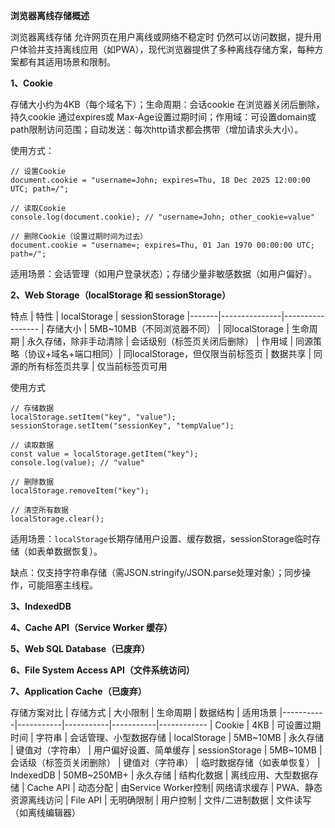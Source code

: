 **浏览器离线存储概述**

浏览器离线存储 允许网页在用户离线或网络不稳定时 仍然可以访问数据，提升用户体验并支持离线应用（如PWA），现代浏览器提供了多种离线存储方案，每种方案都有其适用场景和限制。

**1、Cookie**

存储大小约为4KB（每个域名下）；生命周期：会话cookie 在浏览器关闭后删除，持久cookie 通过expires或 Max-Age设置过期时间；作用域：可设置domain或path限制访问范围；自动发送：每次http请求都会携带（增加请求头大小）。

使用方式：
```
// 设置Cookie
document.cookie = "username=John; expires=Thu, 18 Dec 2025 12:00:00 UTC; path=/";

// 读取Cookie
console.log(document.cookie); // "username=John; other_cookie=value"

// 删除Cookie（设置过期时间为过去）
document.cookie = "username=; expires=Thu, 01 Jan 1970 00:00:00 UTC; path=/";
```

适用场景：会话管理（如用户登录状态）；存储少量非敏感数据（如用户偏好）。

**2、Web Storage（localStorage 和 sessionStorage）**

特点
| 特性	| localStorage	| sessionStorage
|-------|---------------|-----------------
| 存储大小	| 5MB~10MB（不同浏览器不同）	| 同localStorage
| 生命周期	| 永久存储，除非手动清除	| 会话级别（标签页关闭后删除）
| 作用域	| 同源策略（协议+域名+端口相同）| 	同localStorage，但仅限当前标签页
| 数据共享	| 同源的所有标签页共享	| 仅当前标签页可用

使用方式
```
// 存储数据
localStorage.setItem("key", "value");
sessionStorage.setItem("sessionKey", "tempValue");

// 读取数据
const value = localStorage.getItem("key");
console.log(value); // "value"

// 删除数据
localStorage.removeItem("key");

// 清空所有数据
localStorage.clear();
```
适用场景：`localStorage`长期存储用户设置、缓存数据，sessionStorage临时存储（如表单数据恢复）。

缺点：仅支持字符串存储（需JSON.stringify/JSON.parse处理对象）；同步操作，可能阻塞主线程。


**3、IndexedDB**

**4、Cache API（Service Worker 缓存）**

**5、Web SQL Database（已废弃）**

**6、File System Access API（文件系统访问）**

**7、Application Cache（已废弃）**

存储方案对比
| 存储方式	| 大小限制	| 生命周期	| 数据结构	| 适用场景
|-----------|-----------|-----------|-----------|------------
| Cookie	| 4KB	| 可设置过期时间	| 字符串	| 会话管理、小型数据存储
| localStorage	| 5MB~10MB	| 永久存储	| 键值对（字符串）	| 用户偏好设置、简单缓存
| sessionStorage	| 5MB~10MB	| 会话级（标签页关闭删除）	| 键值对（字符串）	| 临时数据存储（如表单恢复）
| IndexedDB	| 50MB~250MB+	| 永久存储	| 结构化数据	| 离线应用、大型数据存储
| Cache API	| 动态分配	| 由Service Worker控制| 	网络请求缓存	| PWA、静态资源离线访问
| File API	| 无明确限制	| 用户控制	| 文件/二进制数据	| 文件读写（如离线编辑器）
